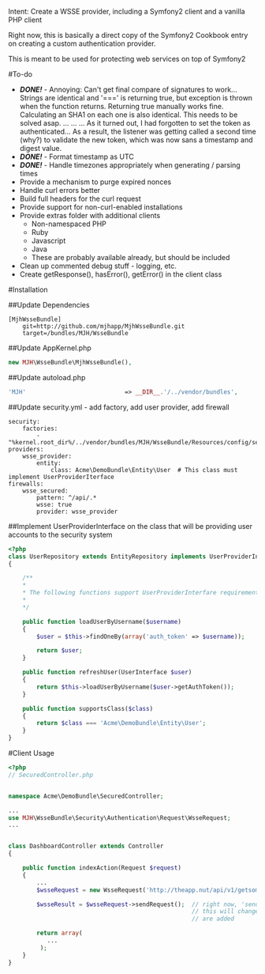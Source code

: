 Intent: Create a WSSE provider, including a Symfony2 client and a vanilla PHP client

Right now, this is basically a direct copy of the Symfony2 Cookbook entry on creating a custom authentication provider.

This is meant to be used for protecting web services on top of Symfony2

#To-do

 * _**DONE!**_ - Annoying: Can't get final compare of signatures to work... Strings are identical and '===' is returning true, but
    exception is thrown when the function returns.   Returning true manually works fine.  Calculating an SHA1 on each
    one is also identical.  This needs to be solved asap. ... ... ... As it turned out, I had forgotten to set the token
    as authenticated... As a result, the listener was getting called a second time (why?) to validate the new token,
    which was now sans a timestamp and digest value.
 * _**DONE!**_ - Format timestamp as UTC
 * _**DONE!**_ - Handle timezones appropriately when generating / parsing times
 * Provide a mechanism to purge expired nonces
 * Handle curl errors better
 * Build full headers for the curl request
 * Provide support for non-curl-enabled installations
 * Provide extras folder with additional clients
    * Non-namespaced PHP
    * Ruby
    * Javascript
    * Java
    * These are probably available already, but should be included
  * Clean up commented debug stuff - logging, etc.
  * Create getResponse(), hasError(), getError() in the client class

#Installation

##Update Dependencies

```
[MjhWsseBundle]
    git=http://github.com/mjhapp/MjhWsseBundle.git
    target=/bundles/MJH/WsseBundle
```
##Update AppKernel.php

``` php
new MJH\WsseBundle\MjhWsseBundle(),
```
##Update autoload.php

``` php
'MJH'                            => __DIR__.'/../vendor/bundles',
```
##Update security.yml - add factory, add user provider, add firewall

``` jinja
security:
    factories:
        - "%kernel.root_dir%/../vendor/bundles/MJH/WsseBundle/Resources/config/security_factories.xml"
providers:
    wsse_provider:
        entity:
            class: Acme\DemoBundle\Entity\User  # This class must implement UserProviderIterface
firewalls:
    wsse_secured:
        pattern: ^/api/.*
        wsse: true
        provider: wsse_provider
```



##Implement UserProviderInterface on the class that will be providing user accounts to the security system

``` php
<?php
class UserRepository extends EntityRepository implements UserProviderInterface
{

    /**
    *
    * The following functions support UserProviderInterfare requirements for WSSE
    *
    */

    public function loadUserByUsername($username)
    {
        $user = $this->findOneBy(array('auth_token' => $username));

        return $user;
    }

    public function refreshUser(UserInterface $user)
    {
        return $this->loadUserByUsername($user->getAuthToken());
    }

    public function supportsClass($class)
    {
        return $class === 'Acme\DemoBundle\Entity\User';
    }
}
```

#Client Usage

```php
<?php
// SecuredController.php


namespace Acme\DemoBundle\SecuredController;

...
use MJH\WsseBundle\Security\Authentication\Request\WsseRequest;
...


class DashboardController extends Controller
{

    public function indexAction(Request $request)
    {
        ...
        $wsseRequest = new WsseRequest('http://theapp.nut/api/v1/getsome.php', null, 'mjhapp','secret');

        $wsseResult = $wsseRequest->sendRequest();  // right now, 'sendRequest()' retuns the result of the curl call
                                                    // this will change in the next push when error and result methods
                                                    // are added

        return array(
           ...
         );
    }
}
```